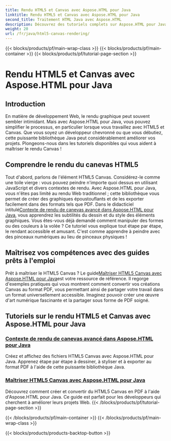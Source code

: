 ```yaml
---
title: Rendu HTML5 et Canvas avec Aspose.HTML pour Java
linktitle: Rendu HTML5 et Canvas avec Aspose.HTML pour Java
second_title: Traitement HTML Java avec Aspose.HTML
description: Découvrez des tutoriels complets sur Aspose.HTML pour Java, couvrant le rendu HTML5 et Canvas pour enrichir vos compétences en développement Web.
weight: 20
url: /fr/java/html5-canvas-rendering/
---
```


{{< blocks/products/pf/main-wrap-class >}}
{{< blocks/products/pf/main-container >}}
{{< blocks/products/pf/tutorial-page-section >}}

# Rendu HTML5 et Canvas avec Aspose.HTML pour Java

## Introduction

En matière de développement Web, le rendu graphique peut souvent sembler intimidant. Mais avec Aspose.HTML pour Java, vous pouvez simplifier le processus, en particulier lorsque vous travaillez avec HTML5 et Canvas. Que vous soyez un développeur chevronné ou que vous débutiez, cette puissante bibliothèque Java peut considérablement améliorer vos projets. Plongeons-nous dans les tutoriels disponibles qui vous aident à maîtriser le rendu Canvas !

## Comprendre le rendu du canevas HTML5

Tout d'abord, parlons de l'élément HTML5 Canvas. Considérez-le comme une toile vierge : vous pouvez peindre n'importe quoi dessus en utilisant JavaScript et divers contextes de rendu. Avec Aspose.HTML pour Java, vous n'êtes pas limité au rendu Web traditionnel ; cette bibliothèque vous permet de créer des graphiques époustouflants et de les exporter facilement dans des formats tels que PDF. Dans le didacticiel intitulé[Contexte de rendu de canevas avancé dans Aspose.HTML pour Java](./advanced-canvas-rendering-context/), vous apprendrez les subtilités du dessin et du style des éléments graphiques. Vous êtes-vous déjà demandé comment manipuler des formes ou des couleurs à la volée ? Ce tutoriel vous explique tout étape par étape, le rendant accessible et amusant. C'est comme apprendre à peindre avec des pinceaux numériques au lieu de pinceaux physiques !

## Maîtrisez vos compétences avec des guides prêts à l'emploi

 Prêt à maîtriser le HTML5 Canvas ? Le guide[Maîtriser HTML5 Canvas avec Aspose.HTML pour Java](./html5-canvas/)est votre ressource de référence. Il regorge d'exemples pratiques qui vous montrent comment convertir vos créations Canvas au format PDF, vous permettant ainsi de partager votre travail dans un format universellement accessible. Imaginez pouvoir créer une œuvre d'art numérique fascinante et la partager sous forme de PDF soigné.

## Tutoriels sur le rendu HTML5 et Canvas avec Aspose.HTML pour Java
### [Contexte de rendu de canevas avancé dans Aspose.HTML pour Java](./advanced-canvas-rendering-context/)
Créez et affichez des fichiers HTML5 Canvas avec Aspose.HTML pour Java. Apprenez étape par étape à dessiner, à styliser et à exporter au format PDF à l'aide de cette puissante bibliothèque Java.
### [Maîtriser HTML5 Canvas avec Aspose.HTML pour Java](./html5-canvas/)
Découvrez comment créer et convertir du HTML5 Canvas en PDF à l'aide d'Aspose.HTML pour Java. Ce guide est parfait pour les développeurs qui cherchent à améliorer leurs projets Web.
{{< /blocks/products/pf/tutorial-page-section >}}

{{< /blocks/products/pf/main-container >}}
{{< /blocks/products/pf/main-wrap-class >}}

{{< blocks/products/products-backtop-button >}}
